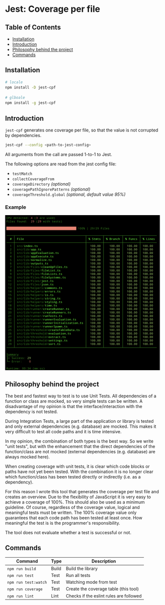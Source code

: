 # Jest: Coverage per file

## Table of Contents

- [Installation](#installation)
- [Introduction](#introduction)
- [Philosophy behind the project](#philosophy-behind-the-project)
- [Commands](#commands)

## Installation

```bash
# locale
npm install -D jest-cpf

# glboale
npm install -g jest-cpf
```

## Introduction

`jest-cpf` generates one coverage per file, so that the value is not corrupted by dependencies.

```bash
jest-cpf --config <path-to-jest-config>
```

All arguments from the call are passed 1-to-1 to Jest.

The following options are read from the jest config file:

- `testMatch`
- `collectCoverageFrom`
- `coverageDirectory` _(optional)_
- `coveragePathIgnorePatterns` _(optional)_
- `coverageThreshold.global` _(optional, default value 95%)_

### Example

![Preview](./images/example.png)

## Philosophy behind the project

The best and fastest way to test is to use Unit Tests.
All dependencies of a function or class are mocked, so very simple tests can be written.
A disadvantage of my opinion is that the interface/interaction with the dependency is not tested.

During Integration Tests, a large part of the application or library is tested and only external dependencies (e.g. database) are mocked.
This makes it very difficult to test all code paths and it is time intensive.

In my opinion, the combination of both types is the best way.
So we write "unit tests", but with the enhancement that the direct dependencies of the function/class are not mocked (external dependencies (e.g. database) are always mocked here).

When creating coverage with unit tests, it is clear which code blocks or paths have not yet been tested.
With the combination it is no longer clear which function/class has been tested directly or indirectly (i.e. as a dependency).

For this reason I wrote this tool that generates the coverage per test file and creates an overview.
Due to the flexibility of JavaScript it is very easy to achieve a coverage of 100%.
This should also be used as a minimum guideline.
Of course, regardless of the coverage value, logical and meaningful tests must be written.
The 100% coverage value only guarantees that each code path has been tested at least once.
How meaningful the test is is the programmer's responsibility.

The tool does not evaluate whether a test is successful or not.

## Commands

| Command              | Type  | Description                             |
| -------------------- | ----- | --------------------------------------- |
| `npm run build`      | Build | Build the library                       |
| `npm run test`       | Test  | Run all tests                           |
| `npm run test:watch` | Test  | Watching mode from test                 |
| `npm run coverage`   | Test  | Create the coverage table (this tool)   |
| `npm run lint`       | Lint  | Checks if the eslint rules are followed |

